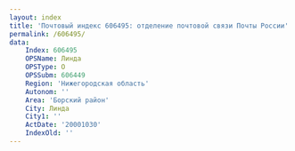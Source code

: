 ```yaml
---
layout: index
title: 'Почтовый индекс 606495: отделение почтовой связи Почты России'
permalink: /606495/
data:
    Index: 606495
    OPSName: Линда
    OPSType: О
    OPSSubm: 606449
    Region: 'Нижегородская область'
    Autonom: ''
    Area: 'Борский район'
    City: Линда
    City1: ''
    ActDate: '20001030'
    IndexOld: ''
---
```

